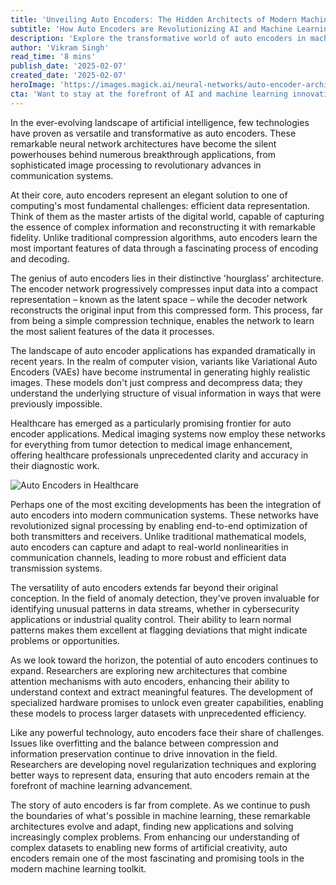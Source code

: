 ```yaml
---
title: 'Unveiling Auto Encoders: The Hidden Architects of Modern Machine Learning'
subtitle: 'How Auto Encoders are Revolutionizing AI and Machine Learning Applications'
description: 'Explore the transformative world of auto encoders in machine learning, from their elegant architecture to revolutionary applications in healthcare, communication systems, and beyond. Discover how these neural networks are reshaping our approach to data processing and artificial intelligence.'
author: 'Vikram Singh'
read_time: '8 mins'
publish_date: '2025-02-07'
created_date: '2025-02-07'
heroImage: 'https://images.magick.ai/neural-networks/auto-encoder-architecture.jpg'
cta: 'Want to stay at the forefront of AI and machine learning innovations? Follow us on LinkedIn for regular insights into groundbreaking technologies like auto encoders and their impact on the future of computing.'
---
```


In the ever-evolving landscape of artificial intelligence, few technologies have proven as versatile and transformative as auto encoders. These remarkable neural network architectures have become the silent powerhouses behind numerous breakthrough applications, from sophisticated image processing to revolutionary advances in communication systems.

At their core, auto encoders represent an elegant solution to one of computing's most fundamental challenges: efficient data representation. Think of them as the master artists of the digital world, capable of capturing the essence of complex information and reconstructing it with remarkable fidelity. Unlike traditional compression algorithms, auto encoders learn the most important features of data through a fascinating process of encoding and decoding.

The genius of auto encoders lies in their distinctive 'hourglass' architecture. The encoder network progressively compresses input data into a compact representation – known as the latent space – while the decoder network reconstructs the original input from this compressed form. This process, far from being a simple compression technique, enables the network to learn the most salient features of the data it processes.

The landscape of auto encoder applications has expanded dramatically in recent years. In the realm of computer vision, variants like Variational Auto Encoders (VAEs) have become instrumental in generating highly realistic images. These models don't just compress and decompress data; they understand the underlying structure of visual information in ways that were previously impossible.

Healthcare has emerged as a particularly promising frontier for auto encoder applications. Medical imaging systems now employ these networks for everything from tumor detection to medical image enhancement, offering healthcare professionals unprecedented clarity and accuracy in their diagnostic work.

![Auto Encoders in Healthcare](https://images.magick.ai/neural-networks/auto-encoder-healthcare.jpg)

Perhaps one of the most exciting developments has been the integration of auto encoders into modern communication systems. These networks have revolutionized signal processing by enabling end-to-end optimization of both transmitters and receivers. Unlike traditional mathematical models, auto encoders can capture and adapt to real-world nonlinearities in communication channels, leading to more robust and efficient data transmission systems.

The versatility of auto encoders extends far beyond their original conception. In the field of anomaly detection, they've proven invaluable for identifying unusual patterns in data streams, whether in cybersecurity applications or industrial quality control. Their ability to learn normal patterns makes them excellent at flagging deviations that might indicate problems or opportunities.

As we look toward the horizon, the potential of auto encoders continues to expand. Researchers are exploring new architectures that combine attention mechanisms with auto encoders, enhancing their ability to understand context and extract meaningful features. The development of specialized hardware promises to unlock even greater capabilities, enabling these models to process larger datasets with unprecedented efficiency.

Like any powerful technology, auto encoders face their share of challenges. Issues like overfitting and the balance between compression and information preservation continue to drive innovation in the field. Researchers are developing novel regularization techniques and exploring better ways to represent data, ensuring that auto encoders remain at the forefront of machine learning advancement.

The story of auto encoders is far from complete. As we continue to push the boundaries of what's possible in machine learning, these remarkable architectures evolve and adapt, finding new applications and solving increasingly complex problems. From enhancing our understanding of complex datasets to enabling new forms of artificial creativity, auto encoders remain one of the most fascinating and promising tools in the modern machine learning toolkit.